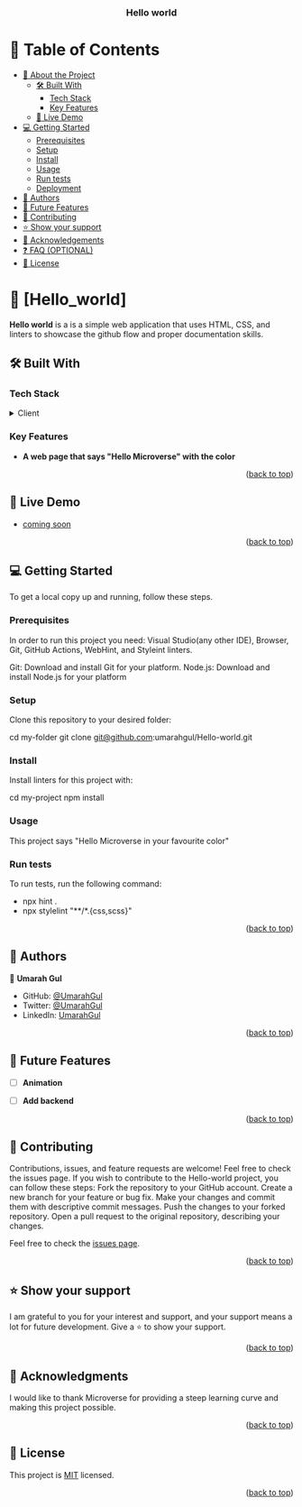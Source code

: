 <a name="readme-top"></a>


<div align="center">
 
  <h3><b>Hello world</b></h3>

</div>


# 📗 Table of Contents

- [📖 About the Project](#about-project)
  - [🛠 Built With](#built-with)
    - [Tech Stack](#tech-stack)
    - [Key Features](#key-features)
  - [🚀 Live Demo](#live-demo)
- [💻 Getting Started](#getting-started)
  - [Prerequisites](#prerequisites)
  - [Setup](#setup)
  - [Install](#install)
  - [Usage](#usage)
  - [Run tests](#run-tests)
  - [Deployment](#deployment)
- [👥 Authors](#authors)
- [🔭 Future Features](#future-features)
- [🤝 Contributing](#contributing)
- [⭐️ Show your support](#support)
- [🙏 Acknowledgements](#acknowledgements)
- [❓ FAQ (OPTIONAL)](#faq)
- [📝 License](#license)


# 📖 [Hello_world] <a name="about-project"></a>


**Hello world** is a is a simple web application that uses HTML, CSS, and linters to showcase the github flow and proper documentation skills. 

## 🛠 Built With <a name="built-with"></a>

### Tech Stack <a name="tech-stack"></a>


<details>
  <summary>Client</summary>
  <ul>
    <li>HTML</li>
    <li>CSS</li>
  </ul>
</details>

### Key Features <a name="key-features"></a>

- **A web page that says "Hello Microverse" with the color**

<p align="right">(<a href="#readme-top">back to top</a>)</p>


## 🚀 Live Demo <a name="live-demo"></a>


- [coming soon]()

<p align="right">(<a href="#readme-top">back to top</a>)</p>


## 💻 Getting Started <a name="getting-started"></a>


To get a local copy up and running, follow these steps.

### Prerequisites


In order to run this project you need: Visual Studio(any other IDE), Browser, Git, GitHub Actions, WebHint, and Styleint linters. 

Git: Download and install Git for your platform.
Node.js: Download and install Node.js for your platform

### Setup

Clone this repository to your desired folder:

  cd my-folder
  git clone git@github.com:umarahgul/Hello-world.git
### Install
  Install linters for this project with:

  cd my-project
  npm install

### Usage

This project says "Hello Microverse in your favourite color"


### Run tests

To run tests, run the following command:

- npx hint .
- npx stylelint "**/*.{css,scss}"


<p align="right">(<a href="#readme-top">back to top</a>)</p>


## 👥 Authors <a name="authors"></a>

👤 **Umarah Gul**

- GitHub: [@UmarahGul](https://github.com/UmarahGul)
- Twitter: [@UmarahGul](https://twitter.com/UmarahGul)
- LinkedIn: [UmarahGul](https://linkedin.com/in/UmarahGul)


<p align="right">(<a href="#readme-top">back to top</a>)</p>


## 🔭 Future Features <a name="future-features"></a>

- [ ] **Animation**
- [ ] **Add backend**


<p align="right">(<a href="#readme-top">back to top</a>)</p>


## 🤝 Contributing <a name="contributing"></a>

Contributions, issues, and feature requests are welcome! Feel free to check the issues page. If you wish to contribute to the Hello-world project, you can follow these steps: Fork the repository to your GitHub account. Create a new branch for your feature or bug fix. Make your changes and commit them with descriptive commit messages. Push the changes to your forked repository. Open a pull request to the original repository, describing your changes.

Feel free to check the [issues page](https://github.com/UmarahGul/issues/).

<p align="right">(<a href="#readme-top">back to top</a>)</p>


## ⭐️ Show your support <a name="support"></a>

I am grateful to you for your interest and support, and your support means a lot for future development. Give a ⭐️ to show your support.

<p align="right">(<a href="#readme-top">back to top</a>)</p>


## 🙏 Acknowledgments <a name="acknowledgements"></a>

I would like to thank Microverse for providing a steep learning curve and making this project possible.

<p align="right">(<a href="#readme-top">back to top</a>)</p>

## 📝 License <a name="license"></a>

This project is [MIT](./LICENSE) licensed.

<p align="right">(<a href="#readme-top">back to top</a>)</p>
